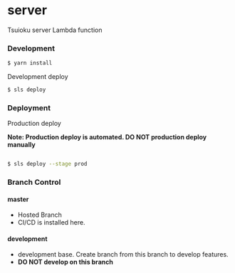 # server

Tsuioku server Lambda function

### Development

```zsh
$ yarn install
```

Development deploy

```zsh
$ sls deploy
```

### Deployment

Production deploy

**Note: Production deploy is automated. DO NOT production deploy manually**

```zsh

$ sls deploy --stage prod
```

### Branch Control

#### master

- Hosted Branch
- CI/CD is installed here.

#### development

- development base. Create branch from this branch to develop features.
- **DO NOT develop on this branch**
